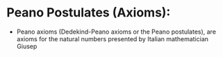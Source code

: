 # Peano Postulates (Axioms):
- Peano axioms (Dedekind-Peano axioms or the Peano postulates), are axioms for the natural numbers presented by Italian mathematician Giusep
